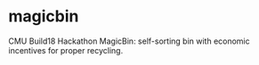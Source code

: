 # magicbin
CMU Build18 Hackathon MagicBin: self-sorting bin with economic incentives for proper recycling. 
